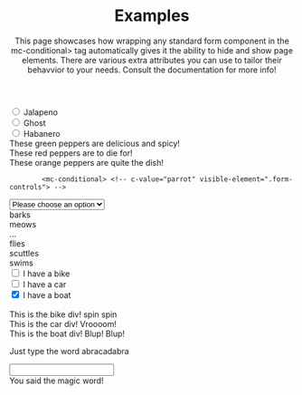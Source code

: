 <html>
	<head>
	</head>
	<body>
<header>
<h1> Examples </h1>
<p> This page showcases how wrapping any standard form component in the mc-conditional> tag automatically gives it the ability to hide and show page elements. There are various extra attributes you can use to tailor their behavvior to your needs. Consult the documentation for more info!</p>
</header>
<main>
		<mc-conditional>
                                <div>
                                        <input type="radio" id="jalapeno-radio" name="pepper" value="jalapeno">
                                        <label for="jalapeno-radio">Jalapeno</label>
                                </div>
                                <div>
                                        <input type="radio" id="ghost-radio" name="pepper" value="ghost">
                                        <label for="ghost-radio">Ghost</label>
                                </div>
                                <div>
                                        <input type="radio" id="habanero-radio" name="pepper" value="habanero">
                                        <label for="habanero-radio">Habanero</label>
                                </div>
                        </mc-conditional>
			<div id="jalapeno">
				These green peppers are delicious and spicy!
			</div>
			<div id="ghost">
				These red peppers are to die for!
			</div>
			<div id="habanero">
				These orange peppers are quite the dish!
			</div>
			
			<mc-conditional> <!-- c-value="parrot" visible-element=".form-controls"> -->
<select name="pets" id="pet-select">
    <option value=""> Please choose an option </option>
    <option value="dog">Dog</option>
    <option value="cat">Cat</option>
    <option value="hamster">Hamster</option>
    <option value="parrot">Parrot</option>
    <option value="spider">Spider</option>
    <option value="goldfish">Goldfish</option>
</select>
</mc-conditional>
<div id="dog">
barks
</div>
<div id="cat">
meows
</div>
<div id="hamster">
...
</div>
<div id="parrot">
flies
</div>
<div id="spider">
scuttles
</div>
<div id="goldfish">
swims
</div>
                        <mc-conditional>
                                <input type="checkbox" name="vehicle" value="Bike"> I have a bike<br>
                                <input type="checkbox" name="vehicle" value="Car"> I have a car<br>
                                <input type="checkbox" name="vehicle" value="Boat" checked> I have a boat<br>

</mc-conditional>
<br>
<div id="Bike">
This is the bike div! spin spin
</div>
<div id="Car">
This is the car div! Vroooom!
</div>
<div id="Boat">
This is the boat div! Blup! Blup! 
</div>

<p>Just type the word abracadabra</p>
<mc-conditional>
	<input type="text" name="magic-word">
</mc-conditional>
<div id="abracadabra" class="mc-conditional-out">
	You said the magic word!
</div>
</main>
<script src="main.js" type="module"></script>
	</body>
</html>
